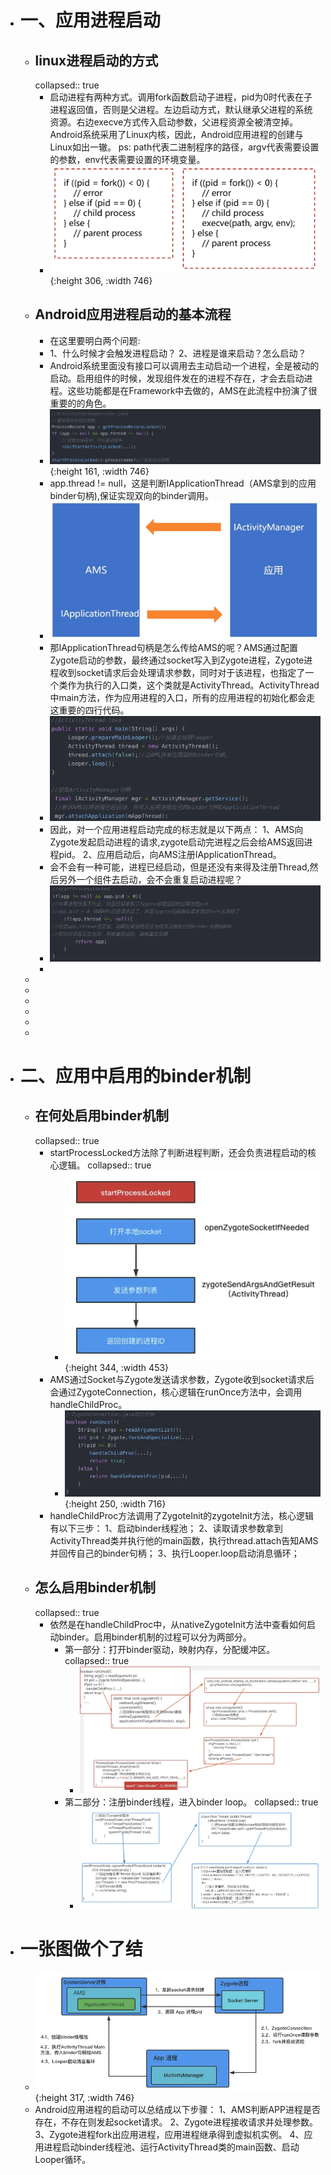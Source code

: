 - # 一、应用进程启动
	- ## linux进程启动的方式
	  collapsed:: true
		- 启动进程有两种方式。调用fork函数启动子进程，pid为0时代表在子进程返回值，否则是父进程。左边启动方式，默认继承父进程的系统资源。右边execve方式传入启动参数，父进程资源全被清空掉。Android系统采用了Linux内核，因此，Android应用进程的创建与Linux如出一辙。
		  ps: path代表二进制程序的路径，argv代表需要设置的参数，env代表需要设置的环境变量。
		- ![image.png](../assets/image_1684413869562_0.png){:height 306, :width 746}
	- ## Android应用进程启动的基本流程
		- 在这里要明白两个问题:
		- 1、什么时候才会触发进程启动？
		  2、进程是谁来启动？怎么启动？
		- Android系统里面没有接口可以调用去主动启动一个进程，全是被动的启动。启用组件的时候，发现组件发在的进程不存在，才会去启动进程。这些功能都是在Framework中去做的，AMS在此流程中扮演了很重要的的角色。
		- ![image.png](../assets/image_1684413896203_0.png){:height 161, :width 746}
		- app.thread != null，这是判断IApplicationThread（AMS拿到的应用binder句柄),保证实现双向的binder调用。
		- ![image.png](../assets/image_1684413907711_0.png)
		- 那IApplicationThread句柄是怎么传给AMS的呢？AMS通过配置Zygote启动的参数，最终通过socket写入到Zygote进程，Zygote进程收到socket请求后会处理请求参数，同时对于该进程，也指定了一个类作为执行的入口类，这个类就是ActivityThread。ActivityThread中main方法，作为应用进程的入口，所有的应用进程的初始化都会走这重要的四行代码。
		- ![image.png](../assets/image_1684413923637_0.png)
		- 因此，对一个应用进程启动完成的标志就是以下两点：
		  1、AMS向Zygote发起启动进程的请求,zygote启动完进程之后会给AMS返回进程pid。
		  2、应用启动后，向AMS注册IApplicationThread。
		- 会不会有一种可能，进程已经启动，但是还没有来得及注册Thread,然后另外一个组件去启动，会不会重复启动进程呢？
		- ![image.png](../assets/image_1684413940112_0.png)
		-
	-
	-
	-
	-
	-
	-
- # 二、应用中启用的binder机制
	- ## 在何处启用binder机制
	  collapsed:: true
		- startProcessLocked方法除了判断进程判断，还会负责进程启动的核心逻辑。
		  collapsed:: true
			- ![image.png](../assets/image_1684413978133_0.png){:height 344, :width 453}
		- AMS通过Socket与Zygote发送请求参数，Zygote收到socket请求后会通过ZygoteConnection，核心逻辑在runOnce方法中，会调用handleChildProc。
			- ![image.png](../assets/image_1684413994557_0.png){:height 250, :width 716}
		- handleChildProc方法调用了ZygoteInit的zygoteInit方法，核心逻辑有以下三步：
		  1、启动binder线程池；
		  2、读取请求参数拿到ActivityThread类并执行他的main函数，执行thread.attach告知AMS并回传自己的binder句柄；
		  3、执行Looper.loop启动消息循环；
	- ## 怎么启用binder机制
	  collapsed:: true
		- 依然是在handleChildProc中，从nativeZygoteInit方法中查看如何启动binder。启用binder机制的过程可以分为两部分。
			- 第一部分：打开binder驱动，映射内存，分配缓冲区。
			  collapsed:: true
				- ![image.png](../assets/image_1684414046327_0.png)
			- 第二部分：注册binder线程，进入binder loop。
			  collapsed:: true
				- ![image.png](../assets/image_1684414069027_0.png)
- # 一张图做个了结
	- ![image.png](../assets/image_1684414085853_0.png){:height 317, :width 746}
	- Android应用进程的启动可以总结成以下步骤：
	  1、AMS判断APP进程是否存在，不存在则发起socket请求。
	  2、Zygote进程接收请求并处理参数。
	  3、Zygote进程fork出应用进程，应用进程继承得到虚拟机实例。
	  4、应用进程启动binder线程池、运行ActivityThread类的main函数、启动Looper循环。